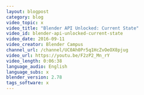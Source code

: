 ```yaml
---
layout: blogpost
category: blog
video_topic: x
video_title: "Blender API Unlocked: Current State"
video_id: blender-api-unlocked-current-state
video_date: 2016-09-11
video_creator: Blender Campus
channel_url: /channel/UC0Ah0Pr5q1HcZvOeOX8pjug
video_url: https://youtu.be/F2zP2_Mn_rY
video_length: 0:06:38
language_audio: English
language_subs: x
blender_version: 2.78
tags_software: x
---
```

